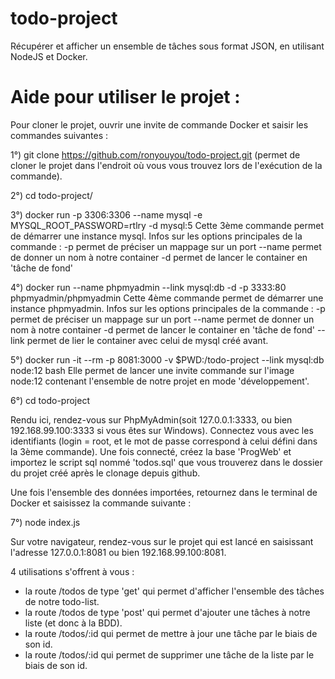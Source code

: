 # todo-project
Récupérer et afficher un ensemble de tâches sous format JSON, en utilisant NodeJS et Docker.

# Aide pour utiliser le projet :

Pour cloner le projet, ouvrir une invite de commande Docker et saisir les commandes suivantes :

1°) git clone https://github.com/ronyouyou/todo-project.git (permet de cloner le projet dans l'endroit où vous vous trouvez lors de l'exécution de la commande).

2°) cd todo-project/

3°) docker run -p 3306:3306 --name mysql -e MYSQL_ROOT_PASSWORD=rtlry -d mysql:5 
Cette 3ème commande permet de démarrer une instance mysql.
Infos sur les options principales de la commande :
	-p permet de préciser un mappage sur un port
	--name permet de donner un nom à notre container
	-d permet de lancer le container en 'tâche de fond'
	
4°) docker run --name phpmyadmin --link mysql:db -d -p 3333:80 phpmyadmin/phpmyadmin
Cette 4ème commande permet de démarrer une instance phpmyadmin.
Infos sur les options principales de la commande :
	-p permet de préciser un mappage sur un port
	--name permet de donner un nom à notre container
	-d permet de lancer le container en 'tâche de fond'
	--link permet de lier le container avec celui de mysql créé avant.


5°) docker run -it --rm -p 8081:3000 -v $PWD:/todo-project --link mysql:db node:12 bash
Elle permet de lancer une invite commande sur l'image node:12 contenant l'ensemble de notre projet en mode 'développement'.

6°) cd todo-project

Rendu ici, rendez-vous sur PhpMyAdmin(soit 127.0.0.1:3333, ou bien 192.168.99.100:3333 si vous êtes sur Windows).
Connectez vous avec les identifiants (login = root, et le mot de passe correspond à celui défini dans la 3ème commande).
Une fois connecté, créez la base 'ProgWeb' et importez le script sql nommé 'todos.sql' que vous trouverez dans le dossier du projet créé après le clonage depuis github.

Une fois l'ensemble des données importées, retournez dans le terminal de Docker et saisissez la commande suivante :

7°) node index.js

Sur votre navigateur, rendez-vous sur le projet qui est lancé en saisissant l'adresse 127.0.0.1:8081 ou bien 192.168.99.100:8081.

4 utilisations s'offrent à vous :

- la route /todos de type 'get' qui permet d'afficher l'ensemble des tâches de notre todo-list.
- la route /todos de type 'post' qui permet d'ajouter une tâches à notre liste (et donc à la BDD).
- la route /todos/:id qui permet de mettre à jour une tâche par le biais de son id.
- la route /todos/:id qui permet de supprimer une tâche de la liste par le biais de son id.
